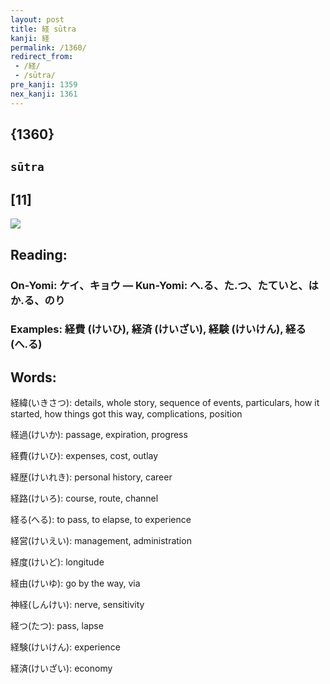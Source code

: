 ```yaml
---
layout: post
title: 経 sūtra
kanji: 経
permalink: /1360/
redirect_from:
 - /経/
 - /sūtra/
pre_kanji: 1359
nex_kanji: 1361
---
```


## {1360}

## `sūtra`

## [11]

<div class="stroke"><img src="E7B58C.png" /></div>

## Reading:

### On-Yomi: ケイ、キョウ &mdash; Kun-Yomi: へ.る、た.つ、たていと、はか.る、のり

### Examples: 経費 (けいひ), 経済 (けいざい), 経験 (けいけん), 経る (へ.る)

## Words:

経緯(いきさつ): details, whole story, sequence of events, particulars, how it started, how things got this way, complications, position

経過(けいか): passage, expiration, progress

経費(けいひ): expenses, cost, outlay

経歴(けいれき): personal history, career

経路(けいろ): course, route, channel

経る(へる): to pass, to elapse, to experience

経営(けいえい): management, administration

経度(けいど): longitude

経由(けいゆ): go by the way, via

神経(しんけい): nerve, sensitivity

経つ(たつ): pass, lapse

経験(けいけん): experience

経済(けいざい): economy
